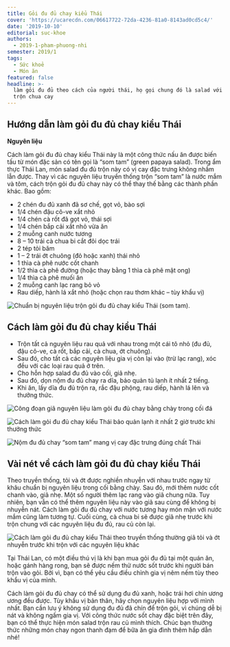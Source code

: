 ```yaml
---
title: Gỏi đu đủ chay kiểu Thái
cover: 'https://ucarecdn.com/06617722-72da-4236-81a0-8143ad0cd5c4/'
date: '2019-10-10'
editorial: suc-khoe
authors:
  - 2019-1-pham-phuong-nhi
semester: 2019/1
tags:
  - Sức khoẻ
  - Món ăn
featured: false
headline: >-
  làm gỏi đu đủ theo cách của người thái, họ gọi chung đó là salad với công thức
  trộn chua cay
---
```

## Hướng dẫn làm gỏi đu đủ chay kiểu Thái

**Nguyên liệu**

Cách làm gỏi đu đủ chay kiểu Thái này là một công thức nấu ăn được biến tấu từ món đặc sản có tên gọi là “som tam” (green papaya salad). Trong ẩm thực Thái Lan, món salad đu đủ trộn này có vị cay đặc trưng không nhầm lẫn được. Thay vì các nguyên liệu truyền thống trộn “som tam” là nước mắm và tôm, cách trộn gỏi đu đủ chay này có thể thay thế bằng các thành phần khác. Bao gồm:

* 2 chén đu đủ xanh đã sơ chế, gọt vỏ, bào sợi
* 1/4 chén đậu cô-ve xắt nhỏ
* 1/4 chén cà rốt đã gọt vỏ, thái sợi
* 1/4 chén bắp cải xắt nhỏ vừa ăn
* 2 muỗng canh nước tương
* 8 – 10 trái cà chua bi cắt đôi dọc trái
* 2 tép tỏi băm
* 1 – 2 trái ớt chuông (đỏ hoặc xanh) thái nhỏ
* 1 thìa cà phê nước cốt chanh
* 1/2 thìa cà phê đường (hoặc thay bằng 1 thìa cà phê mật ong)
* 1/4 thìa cà phê muối ăn
* 2 muỗng canh lạc rang bỏ vỏ
* Rau diếp, hành lá xắt nhỏ (hoặc chọn rau thơm khác – tùy khẩu vị)

![Chuẩn bị nguyên liệu trộn gỏi đu đủ chay kiểu Thái (som tam).](https://ucarecdn.com/199d67b1-cc81-447d-8961-a10d761b7f52/ "Chuẩn bị nguyên liệu trộn gỏi đu đủ chay kiểu Thái (som tam).")

## Cách làm gỏi đu đủ chay kiểu Thái

* Trộn tất cả nguyên liệu rau quả với nhau trong một cái tô nhỏ (đu đủ, đậu cô-ve, cà rốt, bắp cải, cà chua, ớt chuông).
* Sau đó, cho tất cả các nguyên liệu gia vị còn lại vào (trừ lạc rang), xóc đều với các loại rau quả ở trên.
* Cho hỗn hợp salad đu đủ vào cối, giã nhẹ.
* Sau đó, dọn nộm đu đủ chay ra dĩa, bảo quản tủ lạnh ít nhất 2 tiếng.
* Khi ăn, lấy dĩa đu đủ trộn ra, rắc đậu phộng, rau diếp, hành lá lên và thưởng thức.

![Công đoạn giã nguyên liệu làm gỏi đu đủ chay bằng chày trong cối đá](https://ucarecdn.com/12e0b00b-8af6-4ca3-b3df-99ac220ca3d9/ "Công đoạn giã nguyên liệu làm gỏi đu đủ chay bằng chày trong cối đá")

![Cách làm gỏi đu đủ chay kiểu Thái bảo quản lạnh ít nhất 2 giờ trước khi thưởng thức](https://ucarecdn.com/53a55002-2ceb-4fb8-af41-11ab31a7fc04/ "Cách làm gỏi đu đủ chay kiểu Thái bảo quản lạnh ít nhất 2 giờ trước khi thưởng thức")

![Nộm đu đủ chay “som tam” mang vị cay đặc trưng đúng chất Thái](https://ucarecdn.com/db69515d-5094-4740-b81e-54fbe51966d8/ "Nộm đu đủ chay “som tam” mang vị cay đặc trưng đúng chất Thái")

## Vài nét về cách làm gỏi đu đủ chay kiểu Thái

Theo truyền thống, tỏi và ớt được nghiền nhuyễn với nhau trước ngay từ khâu chuẩn bị nguyên liệu trong cối bằng chày. Sau đó, mới thêm nước cốt chanh vào, giã nhẹ. Một số người thêm lạc rang vào giã chung nữa. Tuy nhiên, bạn vẫn có thể thêm nguyên liệu này vào giã sau cùng để không bị nhuyễn nát. Cách làm gỏi đu đủ chay với nước tương hay món mặn với nước mắm cũng làm tương tự. Cuối cùng, cà chua bi sẽ được giã nhẹ trước khi trộn chung với các nguyên liệu đu đủ, rau củ còn lại.

![Cách làm gỏi đu đủ chay kiểu Thái theo truyền thống thường giã tỏi và ớt nhuyễn trước khi trộn với các nguyên liệu khác](https://ucarecdn.com/60be6b07-a510-4dd0-a8a3-d03cbb9e9a58/ "Cách làm gỏi đu đủ chay kiểu Thái theo truyền thống thường giã tỏi và ớt nhuyễn trước khi trộn với các nguyên liệu khác")

Tại Thái Lan, có một điều thú vị là khi bạn mua gỏi đu đủ tại một quán ăn, hoặc gánh hàng rong, bạn sẽ được nếm thử nước sốt trước khi người bán trộn vào gỏi. Bởi vì, bạn có thể yêu cầu điều chỉnh gia vị nêm nếm tùy theo khẩu vị của mình.

Cách làm gỏi đu đủ chay có thể sử dụng đu đủ xanh, hoặc trái hơi chín ương ương đều được. Tùy khẩu vị bản thân, hãy chọn nguyên liệu hợp với mình nhất. Bạn cần lưu ý không sử dụng đu đủ đã chín để trộn gỏi, vì chúng dễ bị nát và không ngấm gia vị. Với công thức nước sốt chay đặc biệt trên đây, bạn có thể thực hiện món salad trộn rau củ mình thích. Chúc bạn thưởng thức những món chay ngon thanh đạm để bữa ăn gia đình thêm hấp dẫn nhé!
